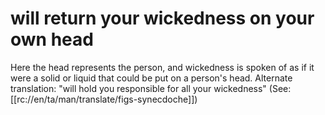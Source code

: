 # will return your wickedness on your own head

Here the head represents the person, and wickedness is spoken of as if it were a solid or liquid that could be put on a person's head. Alternate translation: "will hold you responsible for all your wickedness" (See: [[rc://en/ta/man/translate/figs-synecdoche]])

